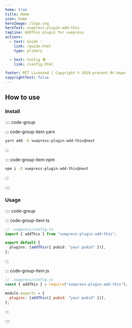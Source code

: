 ```yaml
---
home: true
title: Home
icon: home
heroImage: /logo.svg
heroText: vuepress-plugin-add-this
tagline: AddThis plugin for vuepress
actions:
  - text: Guide 💡
    link: /guide.html
    type: primary

  - text: Config 🛠
    link: /config.html

footer: MIT Licensed | Copyright © 2019-present Mr.Hope
copyrightText: false
---
```


## How to use

### Install

:::: code-group

::: code-group-item yarn

```bash
yarn add -D vuepress-plugin-add-this@next
```

:::

::: code-group-item npm

```bash
npm i -D vuepress-plugin-add-this@next
```

:::

::::

### Usage

:::: code-group

::: code-group-item ts

```ts
// .vuepress/config.ts
import { addThis } from "vuepress-plugin-add-this";

export default {
  plugins: [addThis({ pubid: "your pubid" })],
};
```

:::

::: code-group-item js

```js
// .vuepress/config.js
const { addThis } = require("vuepress-plugin-add-this");

module.exports = {
  plugins: [addThis({ pubid: "your pubid" })],
};
```

:::

::::
